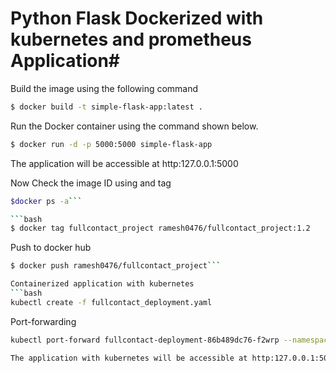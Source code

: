 # Python Flask Dockerized with kubernetes and prometheus Application#

Build the image using the following command

```bash
$ docker build -t simple-flask-app:latest .
```

Run the Docker container using the command shown below.

```bash
$ docker run -d -p 5000:5000 simple-flask-app
```

The application will be accessible at http:127.0.0.1:5000 

Now Check the image ID using and tag
```bash
$docker ps -a``` 

```bash
$ docker tag fullcontact_project ramesh0476/fullcontact_project:1.2
```
Push to docker hub

```bash
$ docker push ramesh0476/fullcontact_project```

Containerized application with kubernetes
```bash
kubectl create -f fullcontact_deployment.yaml 
```
Port-forwarding
```bash
kubectl port-forward fullcontact-deployment-86b489dc76-f2wrp --namespace=default 5000:5000```

The application with kubernetes will be accessible at http:127.0.0.1:5000 
